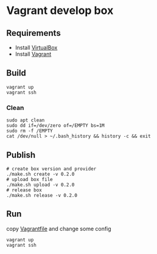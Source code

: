 Vagrant develop box
===================

Requirements
------------

* Install [VirtualBox][1]
* Install [Vagrant][2]

Build
-----

```shell
vagrant up
vagrant ssh
```

### Clean

```shell
sudo apt clean
sudo dd if=/dev/zero of=/EMPTY bs=1M
sudo rm -f /EMPTY
cat /dev/null > ~/.bash_history && history -c && exit
```

Publish
-------

```shell
# create box version and provider
./make.sh create -v 0.2.0
# upload box file
./make.sh upload -v 0.2.0
# release box
./make.sh release -v 0.2.0
```

Run
----

copy [Vagrantfile][3] and change some config

```shell
vagrant up
vagrant ssh
```

[1]: https://www.virtualbox.org/wiki/Downloads
[2]: http://www.vagrantup.com/downloads
[3]: https://github.com/lostsnow/vagrant-dev-box/blob/master/build/Vagrantfile
